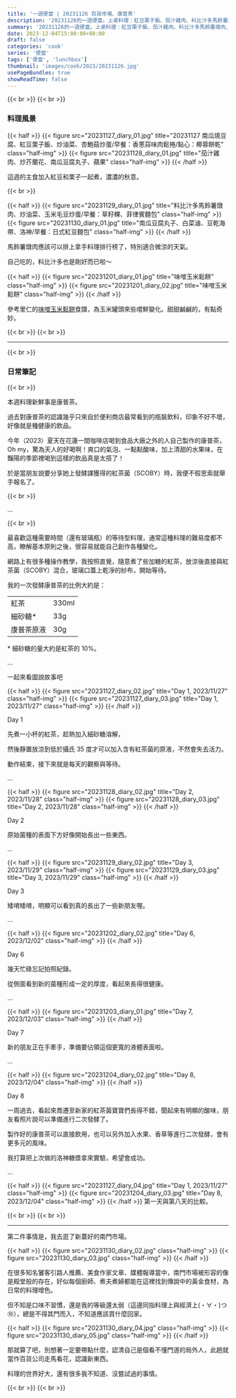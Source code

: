```yaml
---
title: '一週便當 | 20231126 百貨市場、康普茶'
description: '20231126的一週便當。上桌料理：紅豆栗子飯、茄汁雞肉、料比汁多馬鈴薯燉肉、白菜滷、味噌玉米鬆餅。去逛了百貨公司等級一樣的南門市場，以及本週新鮮料理——康普茶。'
summary: '20231126的一週便當。上桌料理：紅豆栗子飯、茄汁雞肉、料比汁多馬鈴薯燉肉、白菜滷、味噌玉米鬆餅。去逛了百貨公司等級一樣的南門市場，以及本週新鮮料理——康普茶。'
date: 2023-12-04T15:00:00+08:00
draft: false
categories: 'cook'
series: '便當'
tags: ['便當', 'lunchbox']
thumbnail: 'images/cook/2023/20231126.jpg'
usePageBundles: true
showReadTime: false
---
```


{{< br >}}
{{< br >}}

### 料理風景

{{< half >}}
{{< figure src="20231127_diary_01.jpg" title="20231127 南瓜燒豆腐、紅豆栗子飯、炒油菜、杏鮑菇炒蛋/早餐：香蔥蒜味肉鬆捲/點心：椰蓉餅乾" class="half-img" >}}
{{< figure src="20231128_diary_01.jpg" title="茄汁雞肉、炒芥蘭花、南瓜豆腐丸子、蘋果" class="half-img" >}}
{{< /half >}}

這週的主食加入紅豆和栗子一起煮，濃濃的秋意。

{{< br >}}

{{< half >}}
{{< figure src="20231129_diary_01.jpg" title="料比汁多馬鈴薯燉肉、炒油菜、玉米毛豆炒蛋/早餐：草籽粿、菲律賓麵包" class="half-img" >}}
{{< figure src="20231130_diary_01.jpg" title="南瓜豆腐丸子、白菜滷、豆乾海帶、洛神/早餐：日式紅豆麵包" class="half-img" >}}
{{< /half >}}

馬鈴薯燉肉應該可以排上拿手料理排行榜了，特別適合微涼的天氣。

自己吃的，料比汁多也是剛好而已啦～

{{< half >}}
{{< figure src="20231201_diary_01.jpg" title="味噌玉米鬆餅" class="half-img" >}}
{{< figure src="20231201_diary_02.jpg" title="味噌玉米鬆餅" class="half-img" >}}
{{< /half >}}

參考里仁的[味噌玉米鬆餅](https://www.leezen.com.tw/article_organic.php?id=908)食譜，為玉米罐頭來些嚐鮮變化。甜甜鹹鹹的，有點奇妙。

{{< br >}}
{{< br >}}

---

{{< br >}}

### 日常筆記

{{< br >}}

本週料理新鮮事是康普茶。

過去對康普茶的認識幾乎只來自於便利商店最常看到的瓶裝飲料，印象不好不壞，好像就是種健康的飲品。

今年（2023）夏天在花蓮一間咖啡店喝到食品大廠之外的人自己製作的康普茶，Oh my，驚為天人的好喝啊！爽口的氣泡、一點點酸味，加上清甜的水果味，在豔陽的季節裡喝到這樣的飲品真是太搭了！

於是當朋友說要分享她上發酵課獲得的紅茶菌（SCOBY）時，我便不假思索就舉手報名了。

{{< br >}}

...

{{< br >}}

最喜歡這種需要時間（還有玻璃瓶）的等待型料理，通常這種料理的難易度都不高，瞭解基本原則之後，很容易就能自己創作各種變化。

網路上有很多種操作教學，我按照直覺，隨意煮了些加糖的紅茶，放涼後直接與紅茶菌（SCOBY）混合，玻璃口蓋上乾淨的紗布，開始等待。

我的一次發酵康普茶的比例大約是：

  <table>
    <tr>
      <td>紅茶</td>
      <td>330ml</td>
    </tr>
    <tr>
      <td>細砂糖*</td>
      <td>33g</td>
    </tr>
    <tr>
      <td>康普茶原液</td>
      <td>30g</td>
    </tr>
  </table>

\* 細砂糖的量大約是紅茶的 10%。

...

一起來看圖說故事吧

{{< half >}}
{{< figure src="20231127_diary_02.jpg" title="Day 1, 2023/11/27" class="half-img" >}}
{{< figure src="20231127_diary_03.jpg" title="Day 1, 2023/11/27" class="half-img" >}}
{{< /half >}}

Day 1

先煮一小杯的紅茶，趁熱加入細砂糖溶解，

然後靜置放涼到低於攝氏 35 度才可以加入含有紅茶菌的原液，不然會失去活力。

動作結束，接下來就是每天的觀察與等待。

...

{{< half >}}
{{< figure src="20231128_diary_02.jpg" title="Day 2, 2023/11/28" class="half-img" >}}
{{< figure src="20231128_diary_03.jpg" title="Day 2, 2023/11/28" class="half-img" >}}
{{< /half >}}

Day 2

原始菌種的表面下方好像開始長出一些東西。

...

{{< half >}}
{{< figure src="20231129_diary_02.jpg" title="Day 3, 2023/11/29" class="half-img" >}}
{{< figure src="20231129_diary_03.jpg" title="Day 3, 2023/11/29" class="half-img" >}}
{{< /half >}}

Day 3

矮唷矮唷，明顯可以看到真的長出了一些新朋友喔。

...

{{< half >}}
{{< figure src="20231202_diary_02.jpg" title="Day 6, 2023/12/02" class="half-img" >}}
{{< /half >}}

Day 6

幾天忙碌忘記拍照紀錄。

從側面看到新的菌種形成一定的厚度，看起來長得很健康。

...

{{< half >}}
{{< figure src="20231203_diary_01.jpg" title="Day 7, 2023/12/03" class="half-img" >}}
{{< /half >}}

Day 7

新的朋友正在手牽手，準備要佔領這個更寬的液體表面啦。

...

{{< half >}}
{{< figure src="20231204_diary_02.jpg" title="Day 8, 2023/12/04" class="half-img" >}}
{{< /half >}}

Day 8

一周過去，看起來喬遷至新家的紅茶菌寶寶們長得不錯，聞起來有明顯的酸味，朋友看照片說可以準備進行二次發酵了。

製作好的康普茶可以直接飲用，也可以另外加入水果、香草等進行二次發酵，會有更多元的風味。

我打算把上次做的洛神糖漿拿來實驗，希望會成功。

...

{{< half >}}
{{< figure src="20231127_diary_04.jpg" title="Day 1, 2023/11/27" class="half-img" >}}
{{< figure src="20231204_diary_03.jpg" title="Day 8, 2023/12/04" class="half-img" >}}
{{< /half >}}
第一天與第八天的比較。

{{< br >}}
{{< br >}}

---

第二件事情是，我去逛了新蓋好的南門市場。

{{< half >}}
{{< figure src="20231130_diary_02.jpg" class="half-img" >}}
{{< figure src="20231130_diary_03.jpg" class="half-img" >}}
{{< /half >}}

在很多知名饕客引路人推薦、美食作家文章、媒體報導當中，南門市場被形容的像是殿堂般的存在，好似每個廚師、煮夫煮婦都能在這裡找到傳說中的黃金食材，為日常的料理增色。

但不知是口味不習慣，還是我的等級還太弱（這邊同指料理上與經濟上(・∀・)つ ⑩），總是不得其門而入，不知道應該買什麼回家。

{{< half >}}
{{< figure src="20231130_diary_04.jpg" class="half-img" >}}
{{< figure src="20231130_diary_05.jpg" class="half-img" >}}
{{< /half >}}

那就算了吧，別想著一定要帶點什麼，認清自己是個看不懂門道的局外人，此趟就當作百貨公司走馬看花，認識新東西。

料理的世界好大，還有很多我不知道、沒嘗試過的事情。

{{< br >}}
{{< br >}}
